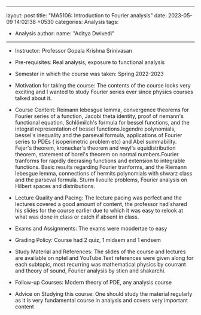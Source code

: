 
---
layout: post
title:  "MA5106: Introduction to Fourier analysis"
date:   2023-05-09 14:02:38 +0530
categories: Analysis
tags:
 - Analysis 
author:
  name: "Aditya Dwivedi"
---

- Instructor: Professor Gopala Krishna Srinivasan

- Pre-requisites: Real analysis, exposure to functional analysis

- Semester in which the course was taken: Spring 2022-2023

- Motivation for taking the course: The contents of the course looks very exciting and I wanted to study Fourier series ever since physics courses talked about it.

- Course Content: Reimann lebesgue lemma, convergence theorems for Fourier series of a function, Jacobi theta identity, proof of riemann's functional equation, Schlömilch's formula for bessel functions, and the integral representation of bessel functions.legendre polynomials, bessel's inequality and the parseval formula, applications of Fourier series to PDEs ( isoperimetric problem etc) and Abel summability. Fejer's theorem, kronecker's theorem and weyl's equidistribution theorem, statement of borel's theorem on normal numbers.Fourier tranforms for rapidly decrasing functions and extension to integrable functions. Basic results regarding Fourier tranforms, and the Riemann lebesgue lemma, connections of hermits polynomials with shwarz class and the parseval formula. Sturm livoulle problems, Fourier analysis on Hilbert spaces and distributions.

- Lecture Quality and Pacing: The lecture pacing was perfect and the lectures covered a good amount of content, the professor had shared his slides for the course earlier due to which it was easy to relook at what was done in class or catch if absent in class.

- Exams and Assignments: The exams were moodertae to easy

- Grading Policy: Course had 2 quiz, 1 midsem and 1 endsem

- Study Material and References: The slides of the course and lectures are available on nptel and YouTube.Text references were given along for each subtopic, most recurring was mathematical physics by courrant and theory of sound, Fourier analysis by stien and shakarchi.

- Follow-up Courses: Modern theory of PDE, any analysis course

- Advice on Studying this course: One should study the material regularly as it is very fundamental course in analysis and covers very important content
